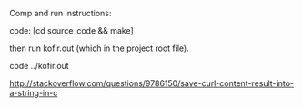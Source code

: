 Comp and run instructions:

code:
[cd source_code && make]

then run kofir.out (which in the project root file).

code ../kofir.out

http://stackoverflow.com/questions/9786150/save-curl-content-result-into-a-string-in-c

